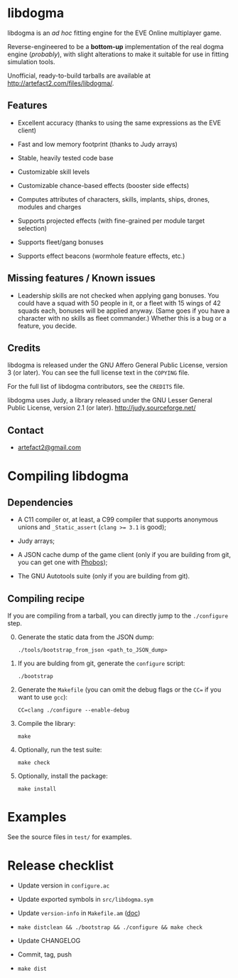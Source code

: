 libdogma
========

libdogma is an *ad hoc* fitting engine for the EVE Online multiplayer
game.

Reverse-engineered to be a **bottom-up** implementation of the real
dogma engine (*probably*), with slight alterations to make it suitable
for use in fitting simulation tools.

Unofficial, ready-to-build tarballs are available at
<http://artefact2.com/files/libdogma/>.

Features
--------

* Excellent accuracy (thanks to using the same expressions as the EVE
  client)

* Fast and low memory footprint (thanks to Judy arrays)

* Stable, heavily tested code base

* Customizable skill levels

* Customizable chance-based effects (booster side effects)

* Computes attributes of characters, skills, implants, ships, drones,
  modules and charges

* Supports projected effects (with fine-grained per module target
  selection)

* Supports fleet/gang bonuses

* Supports effect beacons (wormhole feature effects, etc.)

Missing features / Known issues
-------------------------------

* Leadership skills are not checked when applying gang bonuses. You
  could have a squad with 50 people in it, or a fleet with 15 wings of
  42 squads each, bonuses will be applied anyway. (Same goes if you
  have a character with no skills as fleet commander.) Whether this is
  a bug or a feature, you decide.

Credits
-------

libdogma is released under the GNU Affero General Public License,
version 3 (or later). You can see the full license text in the
`COPYING` file.

For the full list of libdogma contributors, see the `CREDITS` file.

libdogma uses Judy, a library released under the GNU Lesser General
Public License, version 2.1 (or later).
<http://judy.sourceforge.net/>

Contact
-------

* <artefact2@gmail.com>

Compiling libdogma
==================

Dependencies
------------

* A C11 compiler or, at least, a C99 compiler that supports anonymous
  unions and `_Static_assert` (`clang >= 3.1` is good);

* Judy arrays;

* A JSON cache dump of the game client (only if you are building from
  git, you can get one with
  [Phobos](https://github.com/DarkFenX/Phobos));

* The GNU Autotools suite (only if you are building from git).

Compiling recipe
----------------

If you are compiling from a tarball, you can directly jump to the
`./configure` step.

0. Generate the static data from the JSON dump:

   ~~~
   ./tools/bootstrap_from_json <path_to_JSON_dump>
   ~~~

1. If you are bulding from git, generate the `configure` script:

   ~~~
   ./bootstrap
   ~~~

2. Generate the `Makefile` (you can omit the debug flags or the `CC=`
   if you want to use `gcc`):

   ~~~
   CC=clang ./configure --enable-debug
   ~~~

3. Compile the library:

   ~~~
   make
   ~~~

4. Optionally, run the test suite:

   ~~~
   make check
   ~~~

5. Optionally, install the package:

   ~~~
   make install
   ~~~

Examples
========

See the source files in `test/` for examples.

Release checklist
=================

* Update version in `configure.ac`

* Update exported symbols in `src/libdogma.sym`

* Update `version-info` in `Makefile.am`
  ([doc](http://www.gnu.org/software/libtool/manual/html_node/Updating-version-info.html))

* `make distclean && ./bootstrap && ./configure && make check`

* Update CHANGELOG

* Commit, tag, push

* `make dist`
